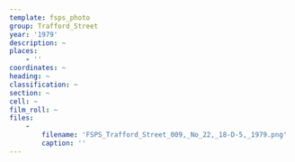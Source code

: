 ```yaml
---
template: fsps_photo
group: Trafford_Street
year: '1979'
description: ~
places:
    - ''
coordinates: ~
heading: ~
classification: ~
section: ~
cell: ~
film_roll: ~
files:
    -
        filename: 'FSPS_Trafford_Street_009,_No_22,_18-D-5,_1979.png'
        caption: ''
---
```

